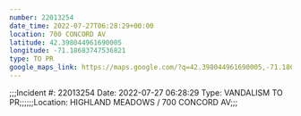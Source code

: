 ```yaml
---
number: 22013254
date_time: 2022-07-27T06:28:29+00:00
location: 700 CONCORD AV
latitude: 42.398044961690005
longitude: -71.18683747536821
type: TO PR
google_maps_link: https://maps.google.com/?q=42.398044961690005,-71.18683747536821
---
```


;;;Incident #: 22013254  Date: 2022-07-27 06:28:29   Type: VANDALISM TO PR;;;;;;Location: HIGHLAND MEADOWS / 700 CONCORD AV;;;
